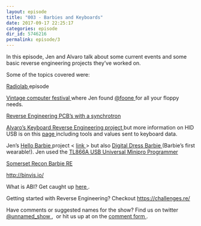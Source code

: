 ```yaml
---
layout: episode
title: "003 - Barbies and Keyboards"
date: 2017-09-17 22:25:17
categories: episode
dir_id: 5746216
permalink: episode/3
---
```

<p>
 In this episode, Jen and Alvaro talk about some current events and some basic reverse engineering projects they’ve worked on.
</p>
<p>
 Some of the topics covered were:
</p>
<p>
 <a href="http://www.radiolab.org/story/breaking-news/">
  Radiolab
 </a>
 episode
</p>
<p>
 <a href="http://vcfed.org/wp/festivals/vintage-computer-festival-west/">
  Vintage computer festival
 </a>
 where Jen found
 <a href="https://twitter.com/Foone">
  @foone
 </a>
 for all your floppy needs.
</p>
<p>
 <a href="https://www.bunniestudios.com/blog/?p=4937">
  Reverse Engineering PCB’s with a synchrotron
 </a>
</p>
<p>
 <a href="https://alvarop.com/2013/08/kinesis-freestyle-2-keyboard-mod-to-fix-media-keys">
  Alvaro’s Keyboard Reverse Engineering project
 </a>
 but more information on HID USB is on this
 <a href="http://www.usb.org/developers/hidpage">
  page
 </a>
 including tools and values sent to keyboard data.
</p>
<p>
 Jen’s
 <a href="http://hellobarbiefaq.mattel.com/">
  Hello Barbie
 </a>
 project &lt;
 <a href="http://www.rebelbot.com/blog/?p=256">
  link
 </a>
 &gt; but also
 <a href="https://youtu.be/Biu7SH7CS_g">
  Digital Dress Barbie
 </a>
 (Barbie’s first wearable!). Jen used the
 <a href="https://www.youtube.com/watch?v=yJOUZsTT8GI">
  TL866A USB Universal Minipro Programmer
 </a>
</p>
<p>
 <a href="http://www.somersetrecon.com/blog/2015/11/20/hello-barbie-security-part-1-teardown">
  Somerset Recon Barbie RE
 </a>
</p>
<p>
 <a href="http://binvis.io/">
  http://binvis.io/
 </a>
</p>
<p>
 What is ABI? Get caught up
 <a href="https://en.wikipedia.org/wiki/Application_binary_interface">
  here
 </a>
 .
</p>
<p>
 Getting started with Reverse Engineering? Checkout
 <a href="https://challenges.re/">
  https://challenges.re/
 </a>
</p>
<p>
 Have comments or suggested names for the show? Find us on twitter
 <a href="https://twitter.com/unnamed_show">
  @unnamed_show
 </a>
 ,  or hit us up at on the
 <a href="https://goo.gl/forms/2JSxjsaTCmczwS9J2">
  comment form
 </a>
 .
</p>
